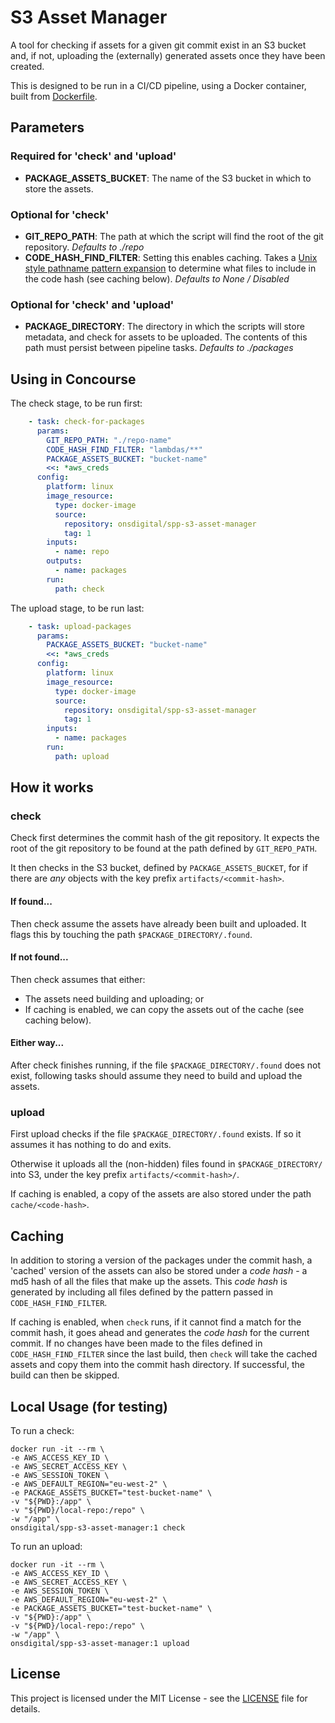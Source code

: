 # S3 Asset Manager

A tool for checking if assets for a given git commit exist in an S3 bucket and, if not, uploading
the (externally) generated assets once they have been created.

This is designed to be run in a CI/CD pipeline, using a Docker container, built from [Dockerfile](Dockerfile).

## Parameters

### Required for 'check' and 'upload'
- **PACKAGE_ASSETS_BUCKET**: The name of the S3 bucket in which to store the assets.

### Optional for 'check'
- **GIT_REPO_PATH**: The path at which the script will find the root of the git repository. *Defaults to ./repo*
- **CODE_HASH_FIND_FILTER**: Setting this enables caching. 
Takes a [Unix style pathname pattern expansion](https://docs.python.org/3/library/glob.html) to determine what 
files to include in the code hash (see caching below). *Defaults to None / Disabled*

### Optional for 'check' and 'upload'
- **PACKAGE_DIRECTORY**: The directory in which the scripts will store metadata, and check for assets to be uploaded. 
The contents of this path must persist between pipeline tasks. *Defaults to ./packages*

## Using in Concourse

The check stage, to be run first:
```yaml
    - task: check-for-packages
      params:
        GIT_REPO_PATH: "./repo-name"
        CODE_HASH_FIND_FILTER: "lambdas/**"
        PACKAGE_ASSETS_BUCKET: "bucket-name"
        <<: *aws_creds
      config:
        platform: linux
        image_resource:
          type: docker-image
          source:
            repository: onsdigital/spp-s3-asset-manager
            tag: 1
        inputs:
          - name: repo        
        outputs:
          - name: packages        
        run:
          path: check
```

The upload stage, to be run last:
```yaml
    - task: upload-packages
      params:
        PACKAGE_ASSETS_BUCKET: "bucket-name"
        <<: *aws_creds
      config:
        platform: linux
        image_resource:
          type: docker-image
          source:
            repository: onsdigital/spp-s3-asset-manager
            tag: 1   
        inputs:
          - name: packages        
        run:
          path: upload
```

## How it works

### check

Check first determines the commit hash of the git repository. It expects the root of the git repository to be
found at the path defined by `GIT_REPO_PATH`.

It then checks in the S3 bucket, defined by `PACKAGE_ASSETS_BUCKET`, for if there are _any_ objects with the key prefix
`artifacts/<commit-hash>`.

#### If found...
Then check assume the assets have already been built and uploaded.
It flags this by touching the path `$PACKAGE_DIRECTORY/.found`.

#### If not found...
Then check assumes that either:
- The assets need building and uploading; or
- If caching is enabled, we can copy the assets out of the cache (see caching below).

#### Either way...
After check finishes running, if the file `$PACKAGE_DIRECTORY/.found` does not exist, following tasks should
assume they need to build and upload the assets.

### upload

First upload checks if the file `$PACKAGE_DIRECTORY/.found` exists. If so it assumes it has nothing to do and exits.

Otherwise it uploads all the (non-hidden) files found in `$PACKAGE_DIRECTORY/` into S3, 
under the key prefix `artifacts/<commit-hash>/`.

If caching is enabled, a copy of the assets are also stored under the path `cache/<code-hash>`.

## Caching

In addition to storing a version of the packages under the commit hash, a 'cached' version of the assets can also be stored under a _code hash_ - a md5 hash of all the files that make up the assets. This _code hash_ is generated by including all files defined by the pattern passed in `CODE_HASH_FIND_FILTER`.

If caching is enabled, when `check` runs, if it cannot find a match for the commit hash, it goes ahead and generates the _code hash_ for the current commit. If no changes have been made to the files defined in `CODE_HASH_FIND_FILTER` since the last build, then `check` will take the cached assets and copy them into the commit hash directory. If successful, the build can then be skipped.


## Local Usage (for testing)

To run a check:
```shell
docker run -it --rm \
-e AWS_ACCESS_KEY_ID \
-e AWS_SECRET_ACCESS_KEY \
-e AWS_SESSION_TOKEN \
-e AWS_DEFAULT_REGION="eu-west-2" \
-e PACKAGE_ASSETS_BUCKET="test-bucket-name" \
-v "${PWD}:/app" \
-v "${PWD}/local-repo:/repo" \
-w "/app" \
onsdigital/spp-s3-asset-manager:1 check
```

To run an upload:
```shell
docker run -it --rm \
-e AWS_ACCESS_KEY_ID \
-e AWS_SECRET_ACCESS_KEY \
-e AWS_SESSION_TOKEN \
-e AWS_DEFAULT_REGION="eu-west-2" \
-e PACKAGE_ASSETS_BUCKET="test-bucket-name" \
-v "${PWD}:/app" \
-v "${PWD}/local-repo:/repo" \
-w "/app" \
onsdigital/spp-s3-asset-manager:1 upload
```

## License

This project is licensed under the MIT License - see the [LICENSE](LICENSE) file for details.
